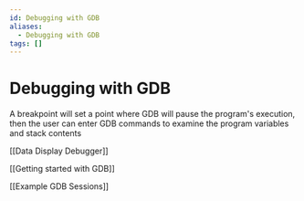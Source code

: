 ```yaml
---
id: Debugging with GDB
aliases:
  - Debugging with GDB
tags: []
---
```


# Debugging with GDB

A breakpoint will set a point where GDB will pause the program's execution, then the user can enter GDB commands to examine the program variables and stack contents

[[Data Display Debugger]]

[[Getting started with GDB]]

[[Example GDB Sessions]]
